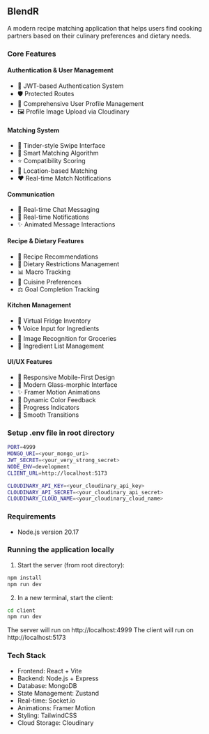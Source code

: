 ## BlendR

A modern recipe matching application that helps users find cooking partners based on their culinary preferences and dietary needs.

### Core Features

#### Authentication & User Management
-   🔐 JWT-based Authentication System
-   🛡️ Protected Routes
-   👤 Comprehensive User Profile Management
-   🖼️ Profile Image Upload via Cloudinary

#### Matching System
-   🔄 Tinder-style Swipe Interface
-   🤝 Smart Matching Algorithm
-   ⭐ Compatibility Scoring
-   📍 Location-based Matching
-   ❤️ Real-time Match Notifications

#### Communication
-   💬 Real-time Chat Messaging
-   🔔 Real-time Notifications
-   ✨ Animated Message Interactions

#### Recipe & Dietary Features
-   🍳 Recipe Recommendations
-   🥗 Dietary Restrictions Management
-   📊 Macro Tracking
-   🌮 Cuisine Preferences
-   ⚖️ Goal Completion Tracking

#### Kitchen Management
-   🧊 Virtual Fridge Inventory
-   🎙️ Voice Input for Ingredients
-   📸 Image Recognition for Groceries
-   📝 Ingredient List Management

#### UI/UX Features
-   📱 Responsive Mobile-First Design
-   🎨 Modern Glass-morphic Interface
-   ✨ Framer Motion Animations
-   🌈 Dynamic Color Feedback
-   🎯 Progress Indicators
-   💫 Smooth Transitions

### Setup .env file in root directory

```bash
PORT=4999
MONGO_URI=<your_mongo_uri>
JWT_SECRET=<your_very_strong_secret>
NODE_ENV=development
CLIENT_URL=http://localhost:5173

CLOUDINARY_API_KEY=<your_cloudinary_api_key>
CLOUDINARY_API_SECRET=<your_cloudinary_api_secret>
CLOUDINARY_CLOUD_NAME=<your_cloudinary_cloud_name>
```

### Requirements

- Node.js version 20.17

### Running the application locally

1. Start the server (from root directory):
```bash
npm install
npm run dev
```

2. In a new terminal, start the client:
```bash
cd client
npm run dev
```

The server will run on http://localhost:4999
The client will run on http://localhost:5173


### Tech Stack

- Frontend: React + Vite
- Backend: Node.js + Express
- Database: MongoDB
- State Management: Zustand
- Real-time: Socket.io
- Animations: Framer Motion
- Styling: TailwindCSS
- Cloud Storage: Cloudinary
